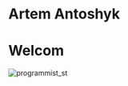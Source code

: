 # Artem Antoshyk
# Welcom 
![programmist_st](https://user-images.githubusercontent.com/95050847/143554982-e461f92c-21ac-4bb1-bfcb-fca2b0c9f7d8.jpg)
